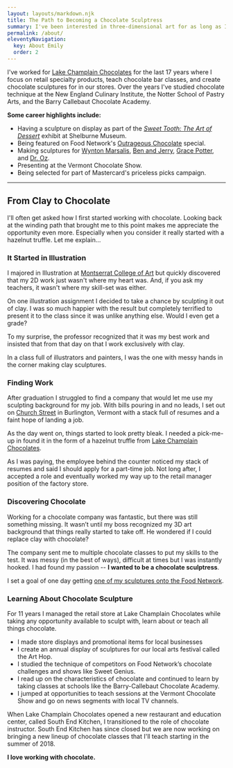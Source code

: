 ```yaml
---
layout: layouts/markdown.njk
title: The Path to Becoming a Chocolate Sculptress
summary: I've been interested in three-dimensional art for as long as I can remember, but when I graduated from Montserrat College of Art with a degree in 3D illustration I wasn't sure where it would take me. How lucky am I that it brought me to chocolate? 
permalink: /about/
eleventyNavigation:
  key: About Emily
  order: 2
---
```


I've worked for [Lake Champlain Chocolates](http://www.lakechamplainchocolates/) for the last 17 years where I focus on retail specialty products, teach chocolate bar classes, and create chocolate sculptures for in our stores. Over the years I've studied chocolate technique at the New England Culinary Institute, the Notter School of Pastry Arts, and the Barry Callebaut Chocolate Academy.

**Some career highlights include:**

* Having a sculpture on display as part of the [_Sweet Tooth: The Art of Dessert_](https://shelburnemuseum.org/exhibition/sweet-tooth-art-dessert/) exhibit at Shelburne Museum.
* Being featured on Food Network's [Outrageous Chocolate](https://www.foodnetwork.com/shows/outrageous/episodes/chocolate) special.
* Making sculptures for [Wynton Marsalis](/posts/2010/chocolate-trumpet-for-wyton-marsalis/), [Ben and Jerry](/posts/2011/ben-jerry-chocolate-portraits/), [Grace Potter](/posts/2012/grand-point-north-review/), and [Dr. Oz](/posts/2012/dr-oz-chocolate-sculptures/).
* Presenting at the Vermont Chocolate Show.
* Being selected for part of Mastercard's priceless picks campaign.

---

## From Clay to Chocolate

I'll often get asked how I first started working with chocolate. Looking back at the winding path that brought me to this point makes me appreciate the opportunity even more. Especially when you consider it really started with a hazelnut truffle. Let me explain...

### It Started in Illustration

I majored in Illustration at [Montserrat College of Art](http://montserrat.edu/) but quickly discovered that my 2D work just wasn't where my heart was. And, if you ask my teachers, it wasn't where my skill-set was either.

On one illustration assignment I decided to take a chance by sculpting it out of clay. I was so much happier with the result but completely terrified to present it to the class since it was unlike anything else. Would I even get a grade? 

To my surprise, the professor recognized that it was my best work and insisted that from that day on that I work exclusively with clay. 

In a class full of illustrators and painters, I was the one with messy hands in the corner making clay sculptures.

### Finding Work

After graduation I struggled to find a company that would let me use my sculpting background for my job. With bills pouring in and no leads, I set out on [Church Street](http://www.churchstmarketplace.com/) in Burlington, Vermont with a stack full of resumes and a faint hope of landing a job.

As the day went on, things started to look pretty bleak. I needed a pick-me-up in found it in the form of a hazelnut truffle from [Lake Champlain Chocolates](http://www.lakechamplainchocolates.com/).

As I was paying, the employee behind the counter noticed my stack of resumes and said I should apply for a part-time job. Not long after, I accepted a role and eventually worked my way up to the retail manager position of the factory store.

### Discovering Chocolate

Working for a chocolate company was fantastic, but there was still something missing. It wasn’t until my boss recognized my 3D art background that things really started to take off. He wondered if I could replace clay with chocolate?

The company sent me to multiple chocolate classes to put my skills to the test. It was messy (in the best of ways), difficult at times but I was instantly hooked. I had found my passion -- **I wanted to be a chocolate sculptress**. 

I set a goal of one day getting [one of my sculptures onto the Food Network](/journal/2015/02/a-dream-come-true/).

### Learning About Chocolate Sculpture

For 11 years I managed the retail store at Lake Champlain Chocolates while taking any opportunity available to sculpt with, learn about or teach all things chocolate.

* I made store displays and promotional items for local businesses 
* I create an annual display of sculptures for our local arts festival called the Art Hop.
* I studied the technique of competitors on Food Network’s chocolate challenges and shows like Sweet Genius.
* I read up on the characteristics of chocolate and continued to learn by taking classes at schools like the Barry-Callebaut Chocolate Academy. 
* I jumped at opportunities to teach sessions at the Vermont Chocolate Show and go on news segments with local TV channels.

When Lake Champlain Chocolates opened a new restaurant and education center, called South End Kitchen, I transitioned to the role of chocolate instructor. South End Kitchen has since closed but we are now working on bringing a new lineup of chocolate classes that I'll teach starting in the summer of 2018.

**I love working with chocolate.**